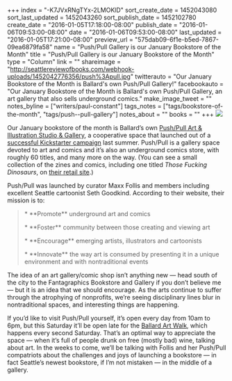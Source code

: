 +++
index = "-K7JVxRNgTYx-2LMOKlD"
sort_create_date = 1452043080
sort_last_updated = 1452043260
sort_publish_date = 1452102780
create_date = "2016-01-05T17:18:00-08:00"
publish_date = "2016-01-06T09:53:00-08:00"
date = "2016-01-06T09:53:00-08:00"
last_updated = "2016-01-05T17:21:00-08:00"
preview_url = "575dab09-6f1e-b5ed-7867-09ea6879fa58"
name = "Push/Pull Gallery is our January Bookstore of the Month"
title = "Push/Pull Gallery is our January Bookstore of the Month"
type = "Column"
link = ""
shareimage = "http://seattlereviewofbooks.com/webhook-uploads/1452042776356/push%3Apull.jpg"
twitterauto = "Our January Bookstore of the Month is Ballard's own Push/Pull Gallery!"
facebookauto = "Our January Bookstore of the Month is Ballard's own Push/Pull Gallery, an art gallery that also sells underground comics."
make_image_tweet = ""
notes_byline = ["writers/paul-constant"]
tags_notes = ["tags/bookstore-of-the-month", "tags/push--pull-gallery"]
notes_about = ""
books = ""
+++
![](/webhook-uploads/1452042776356/push%3Apull.jpg)

Our January bookstore of the month is Ballard’s own [Push/Pull Art & Illustration Studio & Gallery](http://pushpullseattle.weebly.com/), a cooperative space that launched out of a [successful Kickstarter campaign](https://www.kickstarter.com/projects/pushpullseattle/push-pull-art-gallery-new-retail-location-bigger-b) last summer. Push/Pull is a gallery space devoted to art and comics and it’s also an underground comics store, with roughly 60 titles, and many more on the way. (You can see a small collection of the zines and comics, including one titled *Those Fucking Dinosaurs*, on [their retail site](https://squareup.com/market/pushpullseattle).)

Push/Pull was launched by curator Maxx Follis and members including excellent Seattle cartoonist Seth Goodkind. According to their website, their mission is to:

<blockquote><p>* **Promote** underground art and comics</p>
<p>* **Foster** community between those creating and viewing art</p>
<p>* **Encourage** emerging artists, illustrators and cartoonists</p>
<p>* **Innovate** the way art is consumed by presenting it in a unique environment and with nontraditional events</p></blockquote>

The idea of an art gallery/comic shop isn’t anything new — head south of the city to the Fantagraphics Bookstore and Gallery if you don’t believe me — but it is an idea that we should encourage. As the arts continue to suffer through the atrophying of nonprofits, we’re seeing disciplinary lines blur in nontraditional spaces, and interesting things are happening.

If you’d like to visit Push/Pull yourself, it’s open every day from 10am to 6pm, but this Saturday it’ll be open late for the [Ballard Art Walk](http://ballardartwalk.blogspot.com/p/about.html), which happens every second Saturday. That’s an optimal way to appreciate the space — when it’s full of people drunk on free (mostly bad) wine, talking about art. In the weeks to come, we’ll be talking with Follis and her Push/Pull compatriots about the challenges and joys of launching a bookstore — in fact Seattle’s newest bookstore, if I’m not mistaken — in the middle of a gallery. 